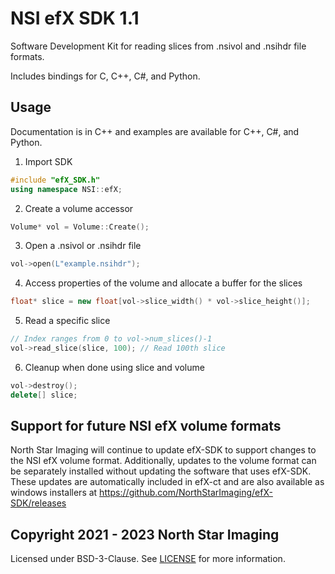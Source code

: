 # NSI efX SDK 1.1
 
Software Development Kit for reading slices from .nsivol and .nsihdr file formats.

Includes bindings for C, C++, C#, and Python.

## Usage

Documentation is in C++ and examples are available for C++, C#, and Python.

1. Import SDK
```c++
#include "efX_SDK.h"
using namespace NSI::efX;
```

2. Create a volume accessor
```c++
Volume* vol = Volume::Create();
```

3. Open a .nsivol or .nsihdr file
```c++
vol->open(L"example.nsihdr");
```

4. Access properties of the volume and allocate a buffer for the slices
```c++
float* slice = new float[vol->slice_width() * vol->slice_height()];
```

5. Read a specific slice
```c++
// Index ranges from 0 to vol->num_slices()-1
vol->read_slice(slice, 100); // Read 100th slice
```

6. Cleanup when done using slice and volume
```c++
vol->destroy();
delete[] slice;
```

## Support for future NSI efX volume formats

North Star Imaging will continue to update efX-SDK to support changes to the NSI efX volume format.
Additionally, updates to the volume format can be separately installed without updating the software that uses efX-SDK.
These updates are automatically included in efX-ct and are also available as windows installers at https://github.com/NorthStarImaging/efX-SDK/releases

## Copyright 2021 - 2023 North Star Imaging
Licensed under BSD-3-Clause. See [LICENSE](LICENSE) for more information.

